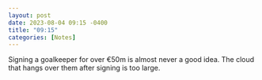 ```yaml
---
layout: post
date: 2023-08-04 09:15 -0400
title: "09:15"
categories: [Notes]
---
```


Signing a goalkeeper for over €50m is almost never a good idea. The cloud that hangs over them after signing is too large. 